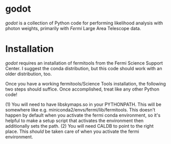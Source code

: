# godot

*godot* is a collection of Python code for performing likelihood analysis with photon weights, primarily with *Fermi* Large Area Telescope data.

# Installation
*godot* requires an installation of fermitools from the Fermi Science Support Center.  I suggest the conda distribution, but this code should work with an older distribution, too.

Once you have a working fermitools/Science Tools installation, the following two steps should suffice.  Once accomplished, treat like any other Python code!

(1) You will need to have libskymaps.so in your PYTHONPATH.  This will be somewhere like e.g. miniconda2/envs/fermi/lib/fermitools.  This doesn't happen by default when you activate the fermi conda environment, so it's helpful to make a setup script that activates the environment then additionally sets the path.
(2) You will need CALDB to point to the right place.  This *should* be taken care of when you activate the fermi environment.
